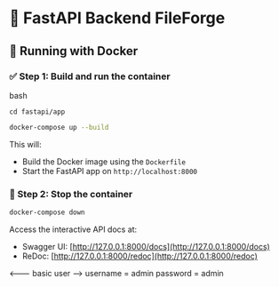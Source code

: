 # 🚀 FastAPI Backend FileForge


## 🐳 Running with Docker

### ✅ Step 1: Build and run the container

bash
```
cd fastapi/app
```

```bash
docker-compose up --build
```

This will:

* Build the Docker image using the `Dockerfile`
* Start the FastAPI app on `http://localhost:8000`

### 🛑 Step 2: Stop the container

```bash
docker-compose down
```

Access the interactive API docs at:

* Swagger UI: [http://127.0.0.1:8000/docs](http://127.0.0.1:8000/docs)
* ReDoc: [http://127.0.0.1:8000/redoc](http://127.0.0.1:8000/redoc)

<--- basic user -->
username = admin
password = admin